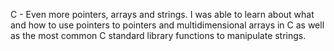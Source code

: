 C - Even more pointers, arrays and strings.
I was able to learn about what and how to use pointers to pointers and multidimensional arrays in C as well as the most common C standard library functions to manipulate strings.
